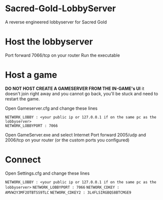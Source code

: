 # Sacred-Gold-LobbyServer

A reverse engineered lobbyserver for Sacred Gold

# Host the lobbyserver

Port forward 7066/tcp on your router
Run the executable

# Host a game

**DO NOT HOST CREATE A GAMESERVER FROM THE IN-GAME's UI** it doesn't join right away and you cannot go back, you'll be stuck and need to restart the game.

Open Gameserver.cfg and change these lines

`NETWORK_LOBBY : <your public ip or 127.0.0.1 if on the same pc as the lobbyserver>`<br>
`NETWORK_LOBBYPORT : 7066`

Open GameServer.exe and select Internet
Port forward 2005/udp and 2006/tcp on your router (or the custom ports you configured) 

# Connect

Open Settings.cfg and change these lines

`NETWORK_LOBBY : <your public ip or 127.0.0.1 if on the same pc as the lobbyserver>`
`NETWORK_LOBBYPORT : 7066`
`NETWORK_CDKEY : AMVW2Y3MF2OTBTSS9TLC`
`NETWORK_CDKEY2 : 3L4FLSIRGBQS8BTCMGE9`
